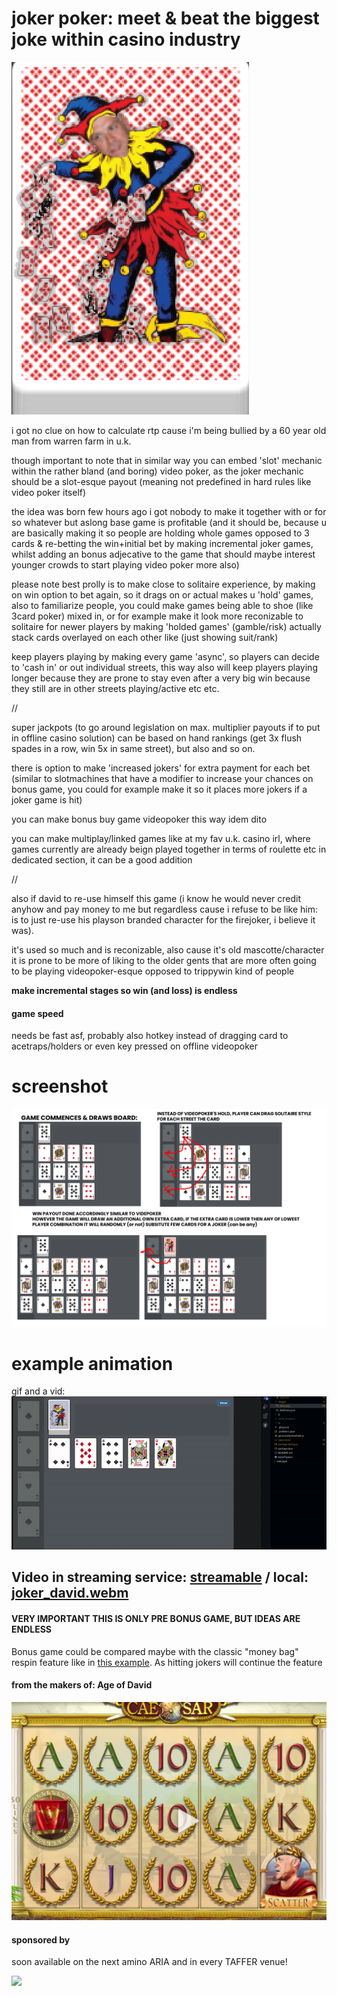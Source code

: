 # joker poker: meet & beat the biggest joke within casino industry
![](david.png)

i got no clue on how to calculate rtp cause i'm being bullied by a 60 year old man from warren farm in u.k. 

though important to note that in similar way you can embed 'slot' mechanic within the rather bland (and boring) video poker, as the joker mechanic should be a slot-esque payout (meaning not predefined in hard rules like video poker itself)

the idea was born few hours ago i got nobody to make it together with or for so whatever but aslong base game is profitable (and it should be, because u are basically making it so people are holding whole games opposed to 3 cards & re-betting the win+initial bet by making incremental joker games, whilst adding an bonus adjecative to the game that should maybe interest younger crowds to start playing video poker more also)

please note best prolly is to make close to solitaire experience, by making on win option to bet again, so it drags on or actual makes u 'hold' games, also to familiarize people, you could make games being able to shoe (like 3card poker) mixed in, or for example make it look more reconizable to solitaire for newer players by making 'holded games' (gamble/risk) actually stack cards overlayed on each other like (just showing suit/rank)

keep players playing by making every game 'async', so players can decide to 'cash in' or out individual streets, this way also will keep players playing longer because they are prone to stay even after a very big win because they still are in other streets playing/active etc etc.

//

super jackpots (to go around legislation on max. multiplier payouts if to put in offline casino solution) can be based on hand rankings (get 3x flush spades in a row, win 5x in same street), but also and so on. 

there is option to make 'increased jokers' for extra payment for each bet (similar to slotmachines that have a modifier to increase your chances on bonus game, you could for example make it so it places more jokers if a joker game is hit)

you can make bonus buy game videopoker this way idem dito

you can make multiplay/linked games like at my fav u.k. casino irl, where games currently are already beign played together in terms of roulette etc in dedicated section, it can be a good addition 

//

also if david to re-use himself this game (i know he would never credit anyhow and pay money to me but regardless cause i refuse to be like him: is to just re-use his playson branded character for the firejoker, i believe it was).

it's used so much and is reconizable, also cause it's old mascotte/character it is prone to be more of liking to the older gents that are more often going to be playing videopoker-esque opposed to trippywin kind of people



**make incremental stages so win (and loss) is endless**

#### game speed
needs be fast asf, probably also hotkey instead of dragging card to acetraps/holders or even key pressed on offline videopoker

# screenshot
![](poker_game.png)

# example animation

gif and a vid:
![example gif](example-animation.gif)

## Video in streaming service: [streamable](https://streamable.com/uglo8g) / local: [joker_david.webm](joker_david.webm)


#### __VERY IMPORTANT THIS IS ONLY PRE BONUS GAME, BUT IDEAS ARE ENDLESS__

Bonus game could be compared maybe with the classic "money bag" respin feature like in [this example](https://www.youtube.com/watch?v=N5kBoTXeCSk). As hitting jokers will continue the feature

#### from the makers of: Age of David
[![Alt text](ageofdavid.png)](https://streamable.com/4zpzzy)


#### sponsored by
soon available on the next amino ARIA and in every TAFFER venue!

![](https://shop-jontaffer-com.3dcartstores.com/assets/images/thumbnails/Raise%20the%20Bar%20Cover_thumbnail.jpg)


